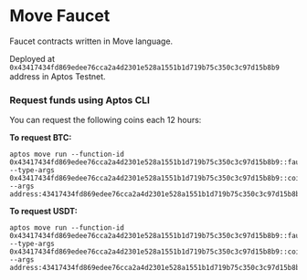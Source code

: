 # Move Faucet

Faucet contracts written in Move language.

Deployed at `0x43417434fd869edee76cca2a4d2301e528a1551b1d719b75c350c3c97d15b8b9` address in Aptos Testnet.

### Request funds using Aptos CLI

You can request the following coins each 12 hours: 

**To request BTC:**

```shell
aptos move run --function-id 0x43417434fd869edee76cca2a4d2301e528a1551b1d719b75c350c3c97d15b8b9::faucet::request --type-args 0x43417434fd869edee76cca2a4d2301e528a1551b1d719b75c350c3c97d15b8b9::coins::BTC --args address:43417434fd869edee76cca2a4d2301e528a1551b1d719b75c350c3c97d15b8b9
```

**To request USDT:**

```shell
aptos move run --function-id 0x43417434fd869edee76cca2a4d2301e528a1551b1d719b75c350c3c97d15b8b9::faucet::request --type-args 0x43417434fd869edee76cca2a4d2301e528a1551b1d719b75c350c3c97d15b8b9::coins::USDT --args address:43417434fd869edee76cca2a4d2301e528a1551b1d719b75c350c3c97d15b8b9
```


